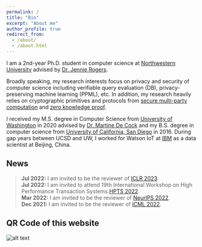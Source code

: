 ```yaml
---
permalink: /
title: "Bio"
excerpt: "About me"
author_profile: true
redirect_from: 
  - /about/
  - /about.html
---
```


I am a 2nd-year Ph.D. student in computer science at [Northwestern University](https://www.mccormick.northwestern.edu/computer-science/) advised by [Dr. Jennie Rogers](http://users.eecs.northwestern.edu/~jennie/).

Broadly speaking, my research interests focus on privacy and security of computer science including verifiable query evaluation (DB), privacy-preserving machine learning (PPML), etc. In addition, my research heavily relies on cryptographic primitives and protocols from [secure multi-party computation](https://en.wikipedia.org/wiki/Secure_multi-party_computation) and [zero knowledge proof](https://en.wikipedia.org/wiki/Zero-knowledge_proof).

I received my M.S. degree in Computer Science from [University of Washington](http://www.washington.edu) in 2020 advised by [Dr. Martine De Cock](http://faculty.washington.edu/mdecock/) and my B.S. degree in computer science from [University of California, San Diego](https://cse.ucsd.edu) in 2016. During gap years between UCSD and UW, I worked for Watson IoT at [IBM](https://www.ibm.com/) as a data scientist at Beijing, China.

## **News**

> **Jul 2022:** I am invited to be the reviewer of [ICLR 2023](https://iclr.cc). <br />
> **Jul 2022:** I am invited to attend 19th International Workshop on High Performance Transaction Systems [HPTS 2022](http://www.hpts.ws). <br />
> **Mar 2022:** I am invited to be the reviewer of [NeurIPS 2022](https://neurips.cc). <br />
> **Dec 2021:** I am invited to be the reviewer of [ICML 2022](https://icml.cc/).

## **QR Code of this website**

![alt text](https://xilinggrantli.github.io/images/QR_Code.png)